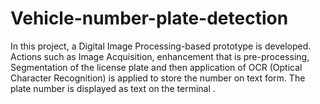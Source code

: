# Vehicle-number-plate-detection
In this project, a Digital Image Processing-based prototype is developed. Actions such as Image Acquisition, enhancement that is pre-processing, Segmentation of the license plate and then application of OCR (Optical Character Recognition) is applied to store the number on text form. The plate number is displayed as text on the terminal .
